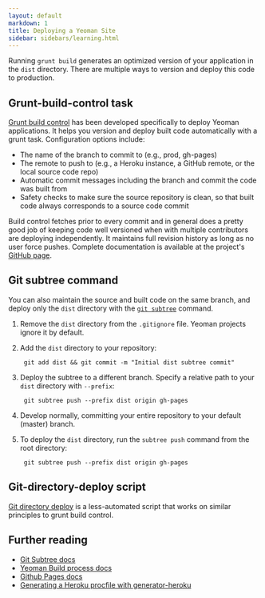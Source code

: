 ```yaml
---
layout: default
markdown: 1
title: Deploying a Yeoman Site
sidebar: sidebars/learning.html
---
```


Running `grunt build` generates an optimized version of your application in the `dist` directory. There are multiple ways to version and deploy this code to production.

## Grunt-build-control task

[Grunt build control](https://github.com/robwierzbowski/grunt-build-control) has been developed specifically to deploy Yeoman applications. It helps you version and deploy built code automatically with a grunt task. Configuration options include:

- The name of the branch to commit to (e.g., prod, gh-pages)
- The remote to push to (e.g., a Heroku instance, a GitHub remote, or the local source code repo)
- Automatic commit messages including the branch and commit the code was built from
- Safety checks to make sure the source repository is clean, so that built code always corresponds to a source code commit

Build control fetches prior to every commit and in general does a pretty good job of keeping code well versioned when with multiple contributors are deploying independently. It maintains full revision history as long as no user force pushes. Complete documentation is available at the project's [GitHub page](https://github.com/robwierzbowski/grunt-build-control).

## Git subtree command

You can also maintain the source and built code on the same branch, and deploy only the `dist` directory with the [`git subtree`](https://github.com/apenwarr/git-subtree) command.

1. Remove the `dist` directory from the `.gitignore` file. Yeoman projects ignore it by default.
2. Add the `dist` directory to your repository:

        git add dist && git commit -m "Initial dist subtree commit"

3. Deploy the subtree to a different branch. Specify a relative path to your `dist` directory with `--prefix`:

        git subtree push --prefix dist origin gh-pages

4. Develop normally, committing your entire repository to your default (master) branch.
5. To deploy the `dist` directory, run the `subtree push` command from the root directory:

        git subtree push --prefix dist origin gh-pages

## Git-directory-deploy script

[Git directory deploy](https://github.com/X1011/git-directory-deploy) is a less-automated script that works on similar principles to grunt build control.

## Further reading

- [Git Subtree docs](https://github.com/git/git/blob/master/contrib/subtree/git-subtree.txt)
- [Yeoman Build process docs](/docs/commands/yeoman-build.html)
- [Github Pages docs](https://help.github.com/articles/user-organization-and-project-pages)
- [Generating a Heroku procfile with generator-heroku](https://github.com/passy/generator-heroku)
